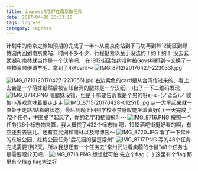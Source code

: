 ```yaml
---
title: ingress4月27在南京做任务
date: 2017-04-28 23:33:10
tags: ingress
category: ingress
---
```

计划中的南京之旅如预期的完成了一半～从南京南站到下马坊再到1912街区到绿博园再回到南京南站、时间不多不少，行程挺紧以至于没法约！约！约！
没去玄武湖和南林就当作是一个伏笔吧、
在1912街区如约准时被Govskii抓到～交换了一些物资顺便薅羊毛，拿到了4张card～
![IMG_8712(20170427-223033).jpg][2]


<!--more-->


![IMG_8713(20170427-223056).jpg][3]
右边紫色的card是从台湾传过来的、看上去会是一个萌妹纸然后被告知台湾的腿妹是一个汉纸( . )扫了一下二维码发现
![IMG_8714.PNG][4]
嗯腿妹没错，但是干嘛要告诉我是个男的呀ε=ε=(ノ≧≦)ノ
收集小游戏意味着要走走走
![IMG_8715(20170428-012511).jpg][5]
从一大早起来就一直处于走路/站着的状态，最后到晚上回到学校不禁感叹能坐着真好(_)
一天完成了72个任务，拼图成了起风了，你的名字和栖霞枫叶～
![IMG_8716.PNG][6]
按照一个任务找6个标志物来算，我大概找了432个标志物
嗯，1912酒吧街挺好看的啊，有空还要去玩儿。还有玄武湖和南林以及绿博园～
![IMG_8720.JPG][7]
看了一下常州的东坡公园、红梅公园任务"后花园的猫逛常州"
![IMG_8717.PNG][8]
写的48个任务完成需要1到2天，所以我想还有一个任务去"常州武进看卖萌的仓鼠"48个任务也是需要1到2天吧、
![IMG_8718.PNG][9]
想想就可怕
先立个flag ( . )
这里有个flag 那里有个flag
flag大法好

  [2]: https://img.totoro.ink/images/2017/07/02/YfB6.md.jpg
  [3]: https://img.totoro.ink/images/2017/07/02/Yiwx.jpg
  [4]: https://img.totoro.ink/images/2017/07/02/YPzZ.png
  [5]: https://img.totoro.ink/images/2017/07/02/YtSB.jpg
  [6]: https://img.totoro.ink/images/2017/07/02/Y1a4.png
  [7]: https://img.totoro.ink/images/2017/07/02/Y3Hw.jpg
  [8]: https://img.totoro.ink/images/2017/07/02/Y7GQ.png
  [9]: https://img.totoro.ink/images/2017/07/02/YLqO.png
